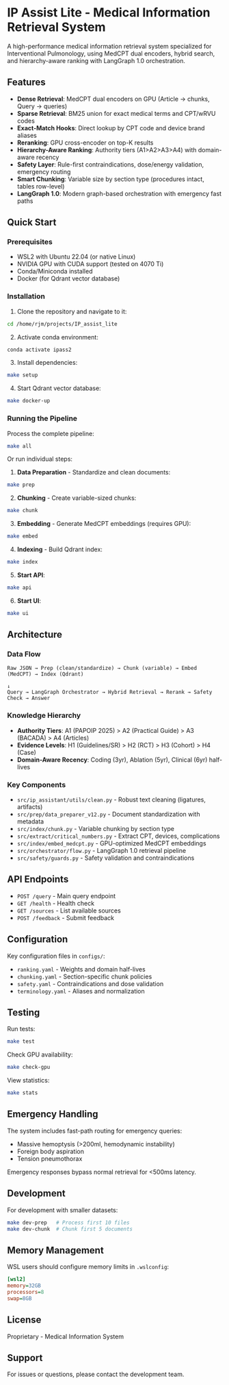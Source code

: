 # IP Assist Lite - Medical Information Retrieval System

A high-performance medical information retrieval system specialized for Interventional Pulmonology, using MedCPT dual encoders, hybrid search, and hierarchy-aware ranking with LangGraph 1.0 orchestration.

## Features

- **Dense Retrieval**: MedCPT dual encoders on GPU (Article → chunks, Query → queries)
- **Sparse Retrieval**: BM25 union for exact medical terms and CPT/wRVU codes
- **Exact-Match Hooks**: Direct lookup by CPT code and device brand aliases
- **Reranking**: GPU cross-encoder on top-K results
- **Hierarchy-Aware Ranking**: Authority tiers (A1>A2>A3>A4) with domain-aware recency
- **Safety Layer**: Rule-first contraindications, dose/energy validation, emergency routing
- **Smart Chunking**: Variable size by section type (procedures intact, tables row-level)
- **LangGraph 1.0**: Modern graph-based orchestration with emergency fast paths

## Quick Start

### Prerequisites

- WSL2 with Ubuntu 22.04 (or native Linux)
- NVIDIA GPU with CUDA support (tested on 4070 Ti)
- Conda/Miniconda installed
- Docker (for Qdrant vector database)

### Installation

1. Clone the repository and navigate to it:
```bash
cd /home/rjm/projects/IP_assist_lite
```

2. Activate conda environment:
```bash
conda activate ipass2
```

3. Install dependencies:
```bash
make setup
```

4. Start Qdrant vector database:
```bash
make docker-up
```

### Running the Pipeline

Process the complete pipeline:
```bash
make all
```

Or run individual steps:

1. **Data Preparation** - Standardize and clean documents:
```bash
make prep
```

2. **Chunking** - Create variable-sized chunks:
```bash
make chunk
```

3. **Embedding** - Generate MedCPT embeddings (requires GPU):
```bash
make embed
```

4. **Indexing** - Build Qdrant index:
```bash
make index
```

5. **Start API**:
```bash
make api
```

6. **Start UI**:
```bash
make ui
```

## Architecture

### Data Flow

```
Raw JSON → Prep (clean/standardize) → Chunk (variable) → Embed (MedCPT) → Index (Qdrant)
                                                                              ↓
Query → LangGraph Orchestrator → Hybrid Retrieval → Rerank → Safety Check → Answer
```

### Knowledge Hierarchy

- **Authority Tiers**: A1 (PAPOIP 2025) > A2 (Practical Guide) > A3 (BACADA) > A4 (Articles)
- **Evidence Levels**: H1 (Guidelines/SR) > H2 (RCT) > H3 (Cohort) > H4 (Case)
- **Domain-Aware Recency**: Coding (3yr), Ablation (5yr), Clinical (6yr) half-lives

### Key Components

- `src/ip_assistant/utils/clean.py` - Robust text cleaning (ligatures, artifacts)
- `src/prep/data_preparer_v12.py` - Document standardization with metadata
- `src/index/chunk.py` - Variable chunking by section type
- `src/extract/critical_numbers.py` - Extract CPT, devices, complications
- `src/index/embed_medcpt.py` - GPU-optimized MedCPT embeddings
- `src/orchestrator/flow.py` - LangGraph 1.0 retrieval pipeline
- `src/safety/guards.py` - Safety validation and contraindications

## API Endpoints

- `POST /query` - Main query endpoint
- `GET /health` - Health check
- `GET /sources` - List available sources
- `POST /feedback` - Submit feedback

## Configuration

Key configuration files in `configs/`:
- `ranking.yaml` - Weights and domain half-lives
- `chunking.yaml` - Section-specific chunk policies
- `safety.yaml` - Contraindications and dose validation
- `terminology.yaml` - Aliases and normalization

## Testing

Run tests:
```bash
make test
```

Check GPU availability:
```bash
make check-gpu
```

View statistics:
```bash
make stats
```

## Emergency Handling

The system includes fast-path routing for emergency queries:
- Massive hemoptysis (>200ml, hemodynamic instability)
- Foreign body aspiration
- Tension pneumothorax

Emergency responses bypass normal retrieval for <500ms latency.

## Development

For development with smaller datasets:
```bash
make dev-prep   # Process first 10 files
make dev-chunk  # Chunk first 5 documents
```

## Memory Management

WSL users should configure memory limits in `.wslconfig`:
```ini
[wsl2]
memory=32GB
processors=8
swap=8GB
```

## License

Proprietary - Medical Information System

## Support

For issues or questions, please contact the development team.